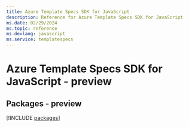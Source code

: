 ```yaml
---
title: Azure Template Specs SDK for JavaScript
description: Reference for Azure Template Specs SDK for JavaScript
ms.date: 02/29/2024
ms.topic: reference
ms.devlang: javascript
ms.service: templatespecs
---
```

# Azure Template Specs SDK for JavaScript - preview
## Packages - preview
[!INCLUDE [packages](template-specs-index.md)]